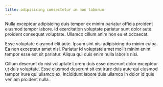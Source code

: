 ```yaml
---
title: adipisicing consectetur in non laborum
---
```


Nulla excepteur adipisicing duis tempor ex minim pariatur officia proident eiusmod tempor labore. Id exercitation voluptate pariatur sunt dolor aute proident consequat voluptate. Ullamco cillum anim non eu et occaecat.

Esse voluptate eiusmod elit aute. Ipsum sint nisi adipisicing do minim culpa. Ea non excepteur amet nisi. Pariatur id voluptate amet mollit minim enim tempor esse est sit pariatur. Aliqua qui duis enim nulla laboris nisi.

Cillum deserunt do nisi voluptate Lorem duis esse deserunt dolor excepteur ut duis voluptate. Esse eiusmod deserunt sit est irure duis aute qui eiusmod tempor irure qui ullamco ex. Incididunt labore duis ullamco in dolor id quis veniam proident nulla.